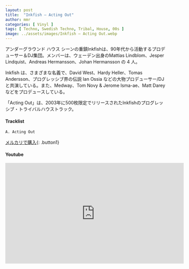```yaml
---
layout: post
title:  "Inkfish – Acting Out"
author: mmr
categories: [ Vinyl ]
tags: [ Techno, Swedish Techno, Tribal, House, 00s ]
image: ../assets/images/Inkfish – Acting Out.webp
---
```


アンダーグラウンド ハウス シーンの重鎮Inkfishは、90年代から活動するプロデューサー＆DJ集団。メンバーは、ウェーデン出身のMattias Lindblom、Jesper Lindquist、Andreas Hermansson、Johan Hermansson の 4 人。

Inkfish は、さまざまな名義で、David West、Hardy Heller、Tomas Andersson、プログレッシブ界の伝説 Ian Ossia などの大物プロデューサー/DJ と共演している。また、Medway、Tom Novy & Jerome Isma-ae、Matt Darey などをプロデュースしている。

「Acting Out」は、2003年に500枚限定でリリースされたInkfishのプログレッシブ・トライバルハウストラック。

#### Tracklist
```md
A. Acting Out
```

[メルカリで購入](https://jp.mercari.com/item/m47096405084?afid=6142608987){: .button1}

#### Youtube 
<iframe width="560" height="315" src="https://www.youtube.com/embed/lMffgmavpE8?si=3ejHN8YBz5MOBGQn" title="YouTube video player" frameborder="0" allow="accelerometer; autoplay; clipboard-write; encrypted-media; gyroscope; picture-in-picture; web-share" referrerpolicy="strict-origin-when-cross-origin" allowfullscreen></iframe>